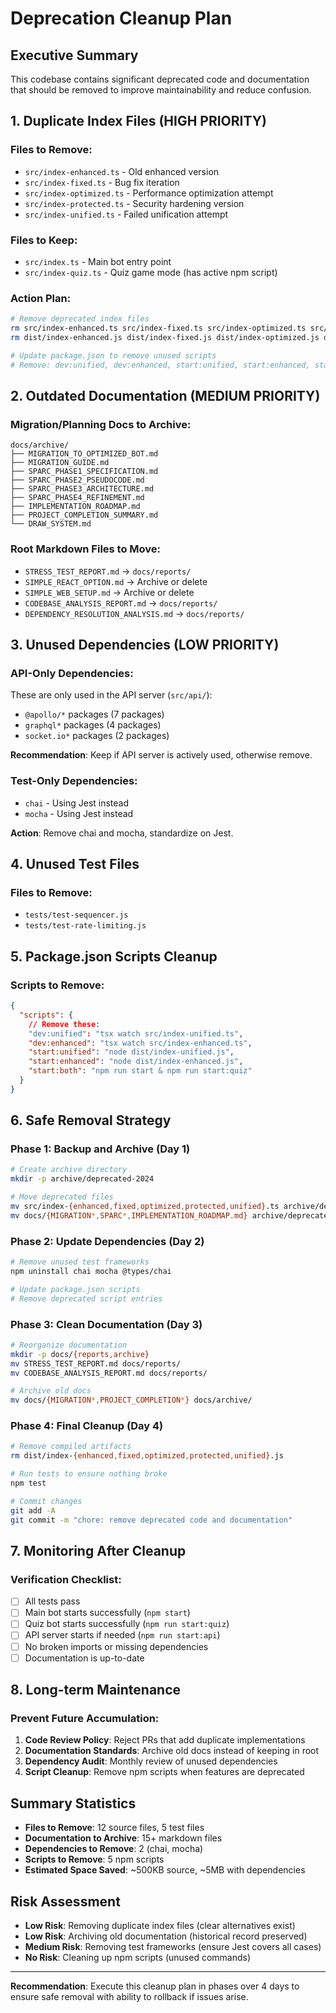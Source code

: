 # Deprecation Cleanup Plan

## Executive Summary
This codebase contains significant deprecated code and documentation that should be removed to improve maintainability and reduce confusion.

## 1. Duplicate Index Files (HIGH PRIORITY)

### Files to Remove:
- `src/index-enhanced.ts` - Old enhanced version
- `src/index-fixed.ts` - Bug fix iteration
- `src/index-optimized.ts` - Performance optimization attempt
- `src/index-protected.ts` - Security hardening version
- `src/index-unified.ts` - Failed unification attempt

### Files to Keep:
- `src/index.ts` - Main bot entry point
- `src/index-quiz.ts` - Quiz game mode (has active npm script)

### Action Plan:
```bash
# Remove deprecated index files
rm src/index-enhanced.ts src/index-fixed.ts src/index-optimized.ts src/index-protected.ts src/index-unified.ts
rm dist/index-enhanced.js dist/index-fixed.js dist/index-optimized.js dist/index-protected.js dist/index-unified.js

# Update package.json to remove unused scripts
# Remove: dev:unified, dev:enhanced, start:unified, start:enhanced, start:both
```

## 2. Outdated Documentation (MEDIUM PRIORITY)

### Migration/Planning Docs to Archive:
```
docs/archive/
├── MIGRATION_TO_OPTIMIZED_BOT.md
├── MIGRATION_GUIDE.md
├── SPARC_PHASE1_SPECIFICATION.md
├── SPARC_PHASE2_PSEUDOCODE.md
├── SPARC_PHASE3_ARCHITECTURE.md
├── SPARC_PHASE4_REFINEMENT.md
├── IMPLEMENTATION_ROADMAP.md
├── PROJECT_COMPLETION_SUMMARY.md
└── DRAW_SYSTEM.md
```

### Root Markdown Files to Move:
- `STRESS_TEST_REPORT.md` → `docs/reports/`
- `SIMPLE_REACT_OPTION.md` → Archive or delete
- `SIMPLE_WEB_SETUP.md` → Archive or delete
- `CODEBASE_ANALYSIS_REPORT.md` → `docs/reports/`
- `DEPENDENCY_RESOLUTION_ANALYSIS.md` → `docs/reports/`

## 3. Unused Dependencies (LOW PRIORITY)

### API-Only Dependencies:
These are only used in the API server (`src/api/`):
- `@apollo/*` packages (7 packages)
- `graphql*` packages (4 packages)
- `socket.io*` packages (2 packages)

**Recommendation**: Keep if API server is actively used, otherwise remove.

### Test-Only Dependencies:
- `chai` - Using Jest instead
- `mocha` - Using Jest instead

**Action**: Remove chai and mocha, standardize on Jest.

## 4. Unused Test Files

### Files to Remove:
- `tests/test-sequencer.js`
- `tests/test-rate-limiting.js`

## 5. Package.json Scripts Cleanup

### Scripts to Remove:
```json
{
  "scripts": {
    // Remove these:
    "dev:unified": "tsx watch src/index-unified.ts",
    "dev:enhanced": "tsx watch src/index-enhanced.ts", 
    "start:unified": "node dist/index-unified.js",
    "start:enhanced": "node dist/index-enhanced.js",
    "start:both": "npm run start & npm run start:quiz"
  }
}
```

## 6. Safe Removal Strategy

### Phase 1: Backup and Archive (Day 1)
```bash
# Create archive directory
mkdir -p archive/deprecated-2024

# Move deprecated files
mv src/index-{enhanced,fixed,optimized,protected,unified}.ts archive/deprecated-2024/
mv docs/{MIGRATION*,SPARC*,IMPLEMENTATION_ROADMAP.md} archive/deprecated-2024/docs/
```

### Phase 2: Update Dependencies (Day 2)
```bash
# Remove unused test frameworks
npm uninstall chai mocha @types/chai

# Update package.json scripts
# Remove deprecated script entries
```

### Phase 3: Clean Documentation (Day 3)
```bash
# Reorganize documentation
mkdir -p docs/{reports,archive}
mv STRESS_TEST_REPORT.md docs/reports/
mv CODEBASE_ANALYSIS_REPORT.md docs/reports/

# Archive old docs
mv docs/{MIGRATION*,PROJECT_COMPLETION*} docs/archive/
```

### Phase 4: Final Cleanup (Day 4)
```bash
# Remove compiled artifacts
rm dist/index-{enhanced,fixed,optimized,protected,unified}.js

# Run tests to ensure nothing broke
npm test

# Commit changes
git add -A
git commit -m "chore: remove deprecated code and documentation"
```

## 7. Monitoring After Cleanup

### Verification Checklist:
- [ ] All tests pass
- [ ] Main bot starts successfully (`npm start`)
- [ ] Quiz bot starts successfully (`npm run start:quiz`)
- [ ] API server starts if needed (`npm run start:api`)
- [ ] No broken imports or missing dependencies
- [ ] Documentation is up-to-date

## 8. Long-term Maintenance

### Prevent Future Accumulation:
1. **Code Review Policy**: Reject PRs that add duplicate implementations
2. **Documentation Standards**: Archive old docs instead of keeping in root
3. **Dependency Audit**: Monthly review of unused dependencies
4. **Script Cleanup**: Remove npm scripts when features are deprecated

## Summary Statistics

- **Files to Remove**: 12 source files, 5 test files
- **Documentation to Archive**: 15+ markdown files  
- **Dependencies to Remove**: 2 (chai, mocha)
- **Scripts to Remove**: 5 npm scripts
- **Estimated Space Saved**: ~500KB source, ~5MB with dependencies

## Risk Assessment

- **Low Risk**: Removing duplicate index files (clear alternatives exist)
- **Low Risk**: Archiving old documentation (historical record preserved)
- **Medium Risk**: Removing test frameworks (ensure Jest covers all cases)
- **No Risk**: Cleaning up npm scripts (unused commands)

---

**Recommendation**: Execute this cleanup plan in phases over 4 days to ensure safe removal with ability to rollback if issues arise.